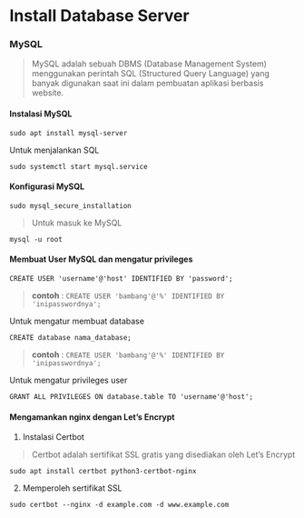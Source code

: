 # Install Database Server

### MySQL
> MySQL adalah sebuah DBMS (Database Management System) menggunakan perintah SQL (Structured Query Language) yang banyak digunakan saat ini dalam pembuatan aplikasi berbasis website.

#### Instalasi MySQL
```
sudo apt install mysql-server
```
Untuk menjalankan SQL 
```
sudo systemctl start mysql.service
```

#### Konfigurasi MySQL
```
sudo mysql_secure_installation
```

> Untuk masuk ke MySQL
```
mysql -u root
```

#### Membuat User MySQL dan mengatur privileges
```
CREATE USER 'username'@'host' IDENTIFIED BY 'password';
```
> **contoh** : `CREATE USER 'bambang'@'%' IDENTIFIED BY 'inipasswordnya';`

Untuk mengatur membuat database
```
CREATE database nama_database;
```
> **contoh** : `CREATE USER 'bambang'@'%' IDENTIFIED BY 'inipasswordnya';`

Untuk mengatur privileges user
```
GRANT ALL PRIVILEGES ON database.table TO 'username'@'host';
```

#### Mengamankan nginx dengan Let’s Encrypt
1. Instalasi Certbot
> Certbot adalah sertifikat SSL gratis yang disediakan oleh Let’s Encrypt
```
sudo apt install certbot python3-certbot-nginx
```

2. Memperoleh sertifikat SSL
```
sudo certbot --nginx -d example.com -d www.example.com
```
